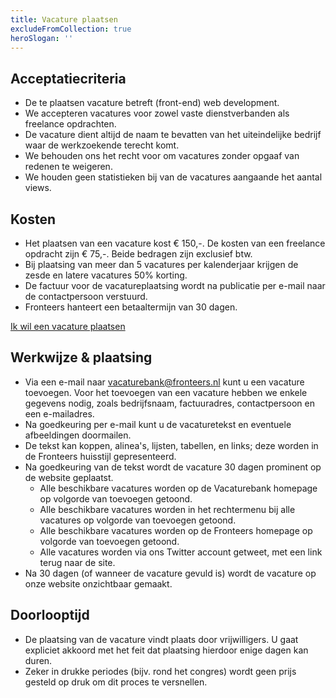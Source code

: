 ```yaml
---
title: Vacature plaatsen
excludeFromCollection: true
heroSlogan: ''
---
```


## Acceptatiecriteria

-   De te plaatsen vacature betreft (front-end) web development.
-   We accepteren vacatures voor zowel vaste dienstverbanden als freelance opdrachten.
-   De vacature dient altijd de naam te bevatten van het uiteindelijke bedrijf waar de werkzoekende terecht komt.
-   We behouden ons het recht voor om vacatures zonder opgaaf van redenen te weigeren.
-   We houden geen statistieken bij van de vacatures aangaande het aantal views.

## Kosten

-   Het plaatsen van een vacature kost € 150,-. De kosten van een freelance opdracht zijn € 75,-. Beide bedragen zijn exclusief btw.
-   Bij plaatsing van meer dan 5 vacatures per kalenderjaar krijgen de zesde en latere vacatures 50% korting.
-   De factuur voor de vacatureplaatsing wordt na publicatie per e-mail naar de contactpersoon verstuurd.
-   Fronteers hanteert een betaaltermijn van 30 dagen.

<a href="mailto:vacaturebank@fronteers.nl?subject=Ik%20wil%20een%20vacature%20plaatsen&body=Bedankt%20voor%20je%20interesse%20in%20het%20plaatsen%20van%20een%20vacature!%20%0AVul%20onderstaande%20graag%20zo%20volledig%20mogelijk%20in.%20We%20nemen%20zo%20spoedig%20mogelijk%20contact%20met%20je%20op.%20Onze%20vereniging%20draait%20echter%20op%20vrijwilligers%2C%20houd%20er%20dus%20rekening%20mee%20dat%20een%20reactie%20niet%20altijd%20dezelfde%20dag%20komt%2C%20en%20het%20in%20drukke%20periodes%20zelfs%20een%20week%20kan%20duren.%0A%0AIk%20ga%20akkoord%20met%20de%20voorwaarden%3A%20ja%2Fnee%0A%0ANaam%20contactpersoon%3A%0AE-mailadres%20contactpersoon%3A%0ATelefoonnummer%3A%0ABedrijfsnaam%3A%0A%0AFactuuradres%3A%0A%0AE-mailadres%20voor%20de%20factuur%3A%0AUw%20kenmerk%20(optioneel%2C%20bijvoorbeeld%20een%20inkoopnummer)%3A%0ADienstverband%20of%20freelance%3F%20%0A%0AUw%20website%3A%0ATwitter-account%20bedrijf%20(optioneel)%3A%0ALinkedIn-account%20bedrijf%20(optioneel)%3A%0AMastodon-account%20bedrijf%20(optioneel)%3A%0A%0AEventuele%20opmerkingen%20of%20vragen%3A%0A" class="button button-parentheses">Ik wil een vacature plaatsen</a>

## Werkwijze & plaatsing

-   Via een e-mail naar [vacaturebank@fronteers.nl](<mailto:vacaturebank@fronteers.nl?subject=Ik%20wil%20een%20vacature%20plaatsen&body=Bedankt%20voor%20je%20interesse%20in%20het%20plaatsen%20van%20een%20vacature!%20%0AVul%20onderstaande%20graag%20zo%20volledig%20mogelijk%20in.%20We%20nemen%20zo%20spoedig%20mogelijk%20contact%20met%20je%20op.%20Onze%20vereniging%20draait%20echter%20op%20vrijwilligers%2C%20houd%20er%20dus%20rekening%20mee%20dat%20een%20reactie%20niet%20altijd%20dezelfde%20dag%20komt%2C%20en%20het%20in%20drukke%20periodes%20zelfs%20een%20week%20kan%20duren.%0A%0AIk%20ga%20akkoord%20met%20de%20voorwaarden%3A%20ja%2Fnee%0A%0ANaam%20contactpersoon%3A%0AE-mailadres%20contactpersoon%3A%0ATelefoonnummer%3A%0ABedrijfsnaam%3A%0A%0AFactuuradres%3A%0A%0AE-mailadres%20voor%20de%20factuur%3A%0AUw%20kenmerk%20(optioneel%2C%20bijvoorbeeld%20een%20inkoopnummer)%3A%0ADienstverband%20of%20freelance%3F%20%0A%0AUw%20website%3A%0ATwitter-account%20bedrijf%20(optioneel)%3A%0ALinkedIn-account%20bedrijf%20(optioneel)%3A%0AMastodon-account%20bedrijf%20(optioneel)%3A%0A%0AEventuele%20opmerkingen%20of%20vragen%3A%0A>) kunt u een vacature toevoegen. Voor het toevoegen van een vacature hebben we enkele gegevens nodig, zoals bedrijfsnaam, factuuradres, contactpersoon en een e-mailadres.
-   Na goedkeuring per e-mail kunt u de vacaturetekst en eventuele afbeeldingen doormailen.
-   De tekst kan koppen, alinea's, lijsten, tabellen, en links; deze worden in de Fronteers huisstijl gepresenteerd.
-   Na goedkeuring van de tekst wordt de vacature 30 dagen prominent op de website geplaatst.
    -   Alle beschikbare vacatures worden op de Vacaturebank homepage op volgorde van toevoegen getoond.
    -   Alle beschikbare vacatures worden in het rechtermenu bij alle vacatures op volgorde van toevoegen getoond.
    -   Alle beschikbare vacatures worden op de Fronteers homepage op volgorde van toevoegen getoond.
    -   Alle vacatures worden via ons Twitter account getweet, met een link terug naar de site.
-   Na 30 dagen (of wanneer de vacature gevuld is) wordt de vacature op onze website onzichtbaar gemaakt.

## Doorlooptijd

-   De plaatsing van de vacature vindt plaats door vrijwilligers. U gaat expliciet akkoord met het feit dat plaatsing hierdoor enige dagen kan duren.
-   Zeker in drukke periodes (bijv. rond het congres) wordt geen prijs gesteld op druk om dit proces te versnellen.
